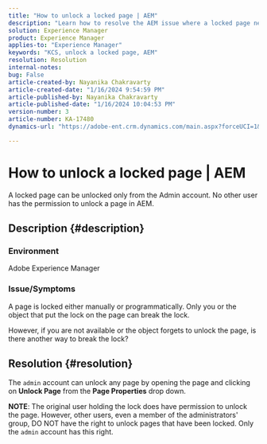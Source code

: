 ```yaml
---
title: "How to unlock a locked page | AEM"
description: "Learn how to resolve the AEM issue where a locked page needs to be unlocked by entities other than the user who put the lock on the page."
solution: Experience Manager
product: Experience Manager
applies-to: "Experience Manager"
keywords: "KCS, unlock a locked page, AEM"
resolution: Resolution
internal-notes: 
bug: False
article-created-by: Nayanika Chakravarty
article-created-date: "1/16/2024 9:54:59 PM"
article-published-by: Nayanika Chakravarty
article-published-date: "1/16/2024 10:04:53 PM"
version-number: 3
article-number: KA-17480
dynamics-url: "https://adobe-ent.crm.dynamics.com/main.aspx?forceUCI=1&pagetype=entityrecord&etn=knowledgearticle&id=956525e1-b9b4-ee11-a569-6045bd0063aa"

---
```

# How to unlock a locked page | AEM


A locked page can be unlocked only from the Admin account. No other user has the permission to unlock a page in AEM.

## Description {#description}


### <b>Environment</b>

Adobe Experience Manager

### <b>Issue/Symptoms</b>

A page is locked either manually or programmatically. Only you or the object that put the lock on the page can break the lock.

However, if you are not available or the object forgets to unlock the page, is there another way to break the lock?


## Resolution {#resolution}


The `admin` account can unlock any page by opening the page and clicking on <b>Unlock Page</b> from the <b>Page Properties</b> drop down.

<b>NOTE</b>: The original user holding the lock does have permission to unlock the page. However, other users, even a member of the administrators' group, DO NOT have the right to unlock pages that have been locked. Only the `admin` account has this right.
